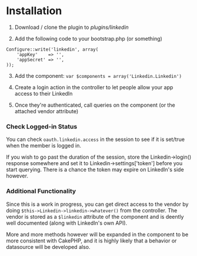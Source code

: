 # Installation

1. Download / clone the plugin to _plugins/linkedin_

2. Add the following code to your bootstrap.php (or something)

<pre><code>Configure::write('linkedin', array(
	'appKey'	=> '',
	'appSecret'	=> '',
));</code></pre>

3. Add the component: `var $components = array('Linkedin.Linkedin')`

4. Create a login action in the controller to let people allow your app access to their LinkedIn

5. Once they're authenticated, call queries on the component (or the attached vendor attribute)

### Check Logged-in Status

You can check `oauth.linkedin.access` in the session to see if it is set/true when the member is logged in.

If you wish to go past the duration of the session, store the Linkedin->login() response somewhere and set it to Linkedin->settings['token'] before you start querying. There is a chance the token may expire on LinkedIn's side however.

### Additional Functionality

Since this is a work in progress, you can get direct access to the vendor by doing `$this->Linkedin->linkedin->whatever()` from the controller. The vendor is stored as a `$linkedin` attribute of the component and is deently well documented (along with LinkedIn's own API).

More and more methods however will be expanded in the component to be more consistent with CakePHP, and it is highly likely that a behavior or datasource will be developed also.